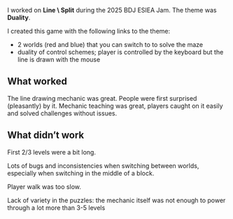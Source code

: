 I worked on **Line \ Split** during the 2025 BDJ ESIEA Jam. The theme was **Duality**. 

I created this game with the following links to the theme:
- 2 worlds (red and blue) that you can switch to to solve the maze
- duality of control schemes; player is controlled by the keyboard but the line is drawn with the mouse

## What worked

The line drawing mechanic was great. People were first surprised (pleasantly) by it.
Mechanic teaching was great, players caught on it easily and solved challenges without issues.

## What didn’t work

First 2/3 levels were a bit long.

Lots of bugs and inconsistencies when switching between worlds, especially when switching in the middle of a block.

Player walk was too slow.

Lack of variety in the puzzles: the mechanic itself was not enough to power through a lot
more than 3-5 levels